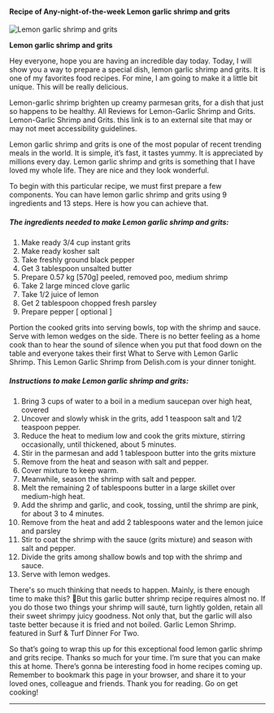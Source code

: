             

#### Recipe of Any-night-of-the-week Lemon garlic shrimp and grits

![Lemon garlic shrimp and grits](https://img-global.cpcdn.com/recipes/653395b1f568a4a6/751x532cq70/lemon-garlic-shrimp-and-grits-recipe-main-photo.jpg)

**Lemon garlic shrimp and grits**

Hey everyone, hope you are having an incredible day today. Today, I will show you a way to prepare a special dish, lemon garlic shrimp and grits. It is one of my favorites food recipes. For mine, I am going to make it a little bit unique. This will be really delicious.

Lemon-garlic shrimp brighten up creamy parmesan grits, for a dish that just so happens to be healthy. All Reviews for Lemon-Garlic Shrimp and Grits. Lemon-Garlic Shrimp and Grits. this link is to an external site that may or may not meet accessibility guidelines.

Lemon garlic shrimp and grits is one of the most popular of recent trending meals in the world. It is simple, it’s fast, it tastes yummy. It is appreciated by millions every day. Lemon garlic shrimp and grits is something that I have loved my whole life. They are nice and they look wonderful.

To begin with this particular recipe, we must first prepare a few components. You can have lemon garlic shrimp and grits using 9 ingredients and 13 steps. Here is how you can achieve that.

##### The ingredients needed to make Lemon garlic shrimp and grits:

1.  Make ready 3/4 cup instant grits
2.  Make ready kosher salt
3.  Take freshly ground black pepper
4.  Get 3 tablespoon unsalted butter
5.  Prepare 0.57 kg \[570g\] peeled, removed poo, medium shrimp
6.  Take 2 large minced clove garlic
7.  Take 1/2 juice of lemon
8.  Get 2 tablespoon chopped fresh parsley
9.  Prepare pepper \[ optional \]

Portion the cooked grits into serving bowls, top with the shrimp and sauce. Serve with lemon wedges on the side. There is no better feeling as a home cook than to hear the sound of silence when you put that food down on the table and everyone takes their first What to Serve with Lemon Garlic Shrimp. This Lemon Garlic Shrimp from Delish.com is your dinner tonight.

##### Instructions to make Lemon garlic shrimp and grits:

1.  Bring 3 cups of water to a boil in a medium saucepan over high heat, covered
2.  Uncover and slowly whisk in the grits, add 1 teaspoon salt and 1/2 teaspoon pepper.
3.  Reduce the heat to medium low and cook the grits mixture, stirring occasionally, until thickened, about 5 minutes.
4.  Stir in the parmesan and add 1 tablespoon butter into the grits mixture
5.  Remove from the heat and season with salt and pepper.
6.  Cover mixture to keep warm.
7.  Meanwhile, season the shrimp with salt and pepper.
8.  Melt the remaining 2 of tablespoons butter in a large skillet over medium-high heat.
9.  Add the shrimp and garlic, and cook, tossing, until the shrimp are pink, for about 3 to 4 minutes.
10.  Remove from the heat and add 2 tablespoons water and the lemon juice and parsley
11.  Stir to coat the shrimp with the sauce (grits mixture) and season with salt and pepper.
12.  Divide the grits among shallow bowls and top with the shrimp and sauce.
13.  Serve with lemon wedges.

There's so much thinking that needs to happen. Mainly, is there enough time to make this? 🤔But this garlic butter shrimp recipe requires almost no. If you do those two things your shrimp will sauté, turn lightly golden, retain all their sweet shrimpy juicy goodness. Not only that, but the garlic will also taste better because it is fried and not boiled. Garlic Lemon Shrimp. featured in Surf & Turf Dinner For Two.

So that’s going to wrap this up for this exceptional food lemon garlic shrimp and grits recipe. Thanks so much for your time. I’m sure that you can make this at home. There’s gonna be interesting food in home recipes coming up. Remember to bookmark this page in your browser, and share it to your loved ones, colleague and friends. Thank you for reading. Go on get cooking!

* * *